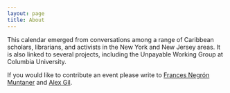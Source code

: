 ```yaml
---
layout: page
title: About
---
```


<p>This calendar emerged from conversations among a range of Caribbean scholars, librarians, and activists in the New York and New Jersey areas. It is also linked to several projects, including the Unpayable Working Group at Columbia University.</p>

<p>If you would like to contribute an event please write to <a href="mailto:bikbaporub@aol.com">Frances Negrón Muntaner</a> and <a href="mailto:agil@columbia.edu">Alex Gil</a>.</p>

